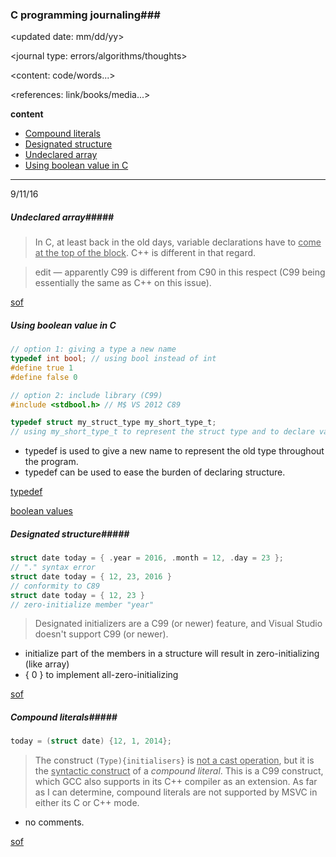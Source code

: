 ### C programming journaling###

<updated date: mm/dd/yy>

<journal type: errors/algorithms/thoughts>

<content: code/words...>

<references: link/books/media...>

**content**

- [Compound literals](#compound–literals)
- [Designated structure](#designated–structure)
- [Undeclared array](#undeclared–array)
- [Using boolean value in C](#using–boolean–value–in–C)

----

9/11/16

##### Undeclared array#####

>  In C, at least back in the old days, variable declarations have to <u>come at the top of the block</u>. C++ is different in that regard.


> edit — apparently C99 is different from C90 in this respect (C99 being essentially the same as C++ on this issue).

[sof](http://stackoverflow.com/questions/4774961/why-do-i-get-error-undeclared-identifier-unless-i-declare-my-variable-at-the-b)



##### Using boolean value in C

```c
// option 1: giving a type a new name
typedef int bool; // using bool instead of int
#define true 1
#define false 0

// option 2: include library (C99)
#include <stdbool.h> // M$ VS 2012 C89
```

```c
typedef struct my_struct_type my_short_type_t;
// using my_short_type_t to represent the struct type and to declare variables
```

- typedef is used to give a new name to represent the old type throughout the program. 
- typedef can be used to ease the burden of declaring structure.


[typedef](http://www.cprogramming.com/tutorial/typedef.html)

[boolean values](http://stackoverflow.com/questions/1921539/using-boolean-values-in-c)



##### Designated structure#####

```c
struct date today = { .year = 2016, .month = 12, .day = 23 }; 
// "." syntax error
struct date today = { 12, 23, 2016 }
// conformity to C89
struct date today = { 12, 23 }
// zero-initialize member "year"
```

> Designated initializers are a C99 (or newer) feature, and Visual Studio doesn't support C99 (or newer). 

- initialize part of the members in a structure will result in zero-initializing (like array)
- { 0 } to implement all-zero-initializing

[sof](http://stackoverflow.com/questions/23986521/c2059-in-vs2012-how-to-initialize-struct-instance)



##### Compound literals#####

```c
today = (struct date) {12, 1, 2014};
```

> The construct `(Type){initialisers}` is <u>not a cast operation</u>, but it is the <u>syntactic construct</u> of a *compound literal*. This is a C99 construct, which GCC also supports in its C++ compiler as an extension. As far as I can determine, compound literals are not supported by MSVC in either its C or C++ mode.

- no comments.

[sof](http://stackoverflow.com/questions/3869963/compound-literals-in-msvc)


